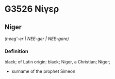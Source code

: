 # G3526 Νίγερ

## Níger

_(neeg'-er | NEE-ger | NEE-gare)_

### Definition

black; of Latin origin; black; Niger, a Christian; Niger; 

- surname of the prophet Simeon
